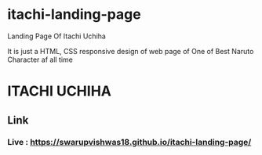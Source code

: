 # itachi-landing-page
Landing Page Of Itachi Uchiha

It is just a HTML, CSS responsive design of web page of One of Best Naruto Character af all time

# ITACHI UCHIHA

## Link

### Live : https://swarupvishwas18.github.io/itachi-landing-page/
